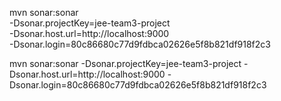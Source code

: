 mvn sonar:sonar \
  -Dsonar.projectKey=jee-team3-project \
  -Dsonar.host.url=http://localhost:9000 \
  -Dsonar.login=80c86680c77d9fdbca02626e5f8b821df918f2c3
  
  mvn sonar:sonar -Dsonar.projectKey=jee-team3-project -Dsonar.host.url=http://localhost:9000 -Dsonar.login=80c86680c77d9fdbca02626e5f8b821df918f2c3
